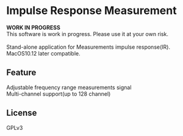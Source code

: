 # Impulse Response Measurement  
**WORK IN PROGRESS**  
This software is work in progress. Please use it at your own risk.  
<br>
Stand-alone application for Measurements impulse response(IR).  
MacOS10.12 later compatible.  

## Feature
Adjustable frequency range measurements signal  
Multi-channel support(up to 128 channel)  

## License
GPLv3  
